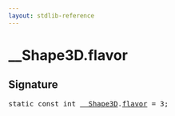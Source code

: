 ```yaml
---
layout: stdlib-reference
---
```


# __Shape3D.flavor

## Signature
<pre>
<span class='code_keyword'>static</span> <span class='code_keyword'>const</span> <span class="code_keyword">int</span> <a href="/stdlib-reference/types/shape3d-0128/index" class="code_type">__Shape3D</a>.<a href="/stdlib-reference/types/shape3d-0128/flavor" class="code_var">flavor</a> = 3;
</pre>


